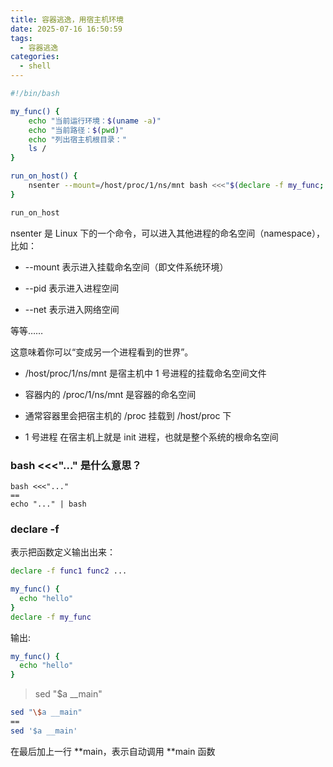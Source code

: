 ```yaml
---
title: 容器逃逸，用宿主机环境
date: 2025-07-16 16:50:59
tags:
  - 容器逃逸
categories:
  - shell
---
```


```bash
#!/bin/bash

my_func() {
    echo "当前运行环境：$(uname -a)"
    echo "当前路径：$(pwd)"
    echo "列出宿主机根目录："
    ls /
}

run_on_host() {
    nsenter --mount=/host/proc/1/ns/mnt bash <<<"$(declare -f my_func; echo my_func)"
}

run_on_host
```

nsenter 是 Linux 下的一个命令，可以进入其他进程的命名空间（namespace），比如：

- --mount 表示进入挂载命名空间（即文件系统环境）

- --pid 表示进入进程空间

- --net 表示进入网络空间

等等……

这意味着你可以“变成另一个进程看到的世界”。

- /host/proc/1/ns/mnt 是宿主机中 1 号进程的挂载命名空间文件

- 容器内的 /proc/1/ns/mnt 是容器的命名空间

- 通常容器里会把宿主机的 /proc 挂载到 /host/proc 下

- 1 号进程 在宿主机上就是 init 进程，也就是整个系统的根命名空间

### bash <<<"..." 是什么意思？

```bsah
bash <<<"..."
==
echo "..." | bash
```

### declare -f

表示把函数定义输出出来：

```bash
declare -f func1 func2 ...
```

```bash
my_func() {
  echo "hello"
}
declare -f my_func
```

输出:

```bash
my_func() {
  echo "hello"
}
```

> sed "$a \_\_main"

```bash
sed "\$a __main"
==
sed '$a __main'
```

在最后加上一行 **main，表示自动调用 **main 函数
